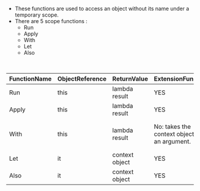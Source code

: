 - These functions are used to access an object without its name under a temporary scope.
- There are 5 scope functions : 
  - Run
  - Apply
  - With
  - Let
  - Also

<br>

|FunctionName|ObjectReference|ReturnValue|ExtensionFunction|Usage|
|--|--|--|--|--|
|Run|this|lambda result|YES||
|Apply|this|lambda result|YES||
|With|this|lambda result|No: takes the context object as an argument.|Grouping function calls on an object|
|Let|it|context object|YES||
|Also|it|context object|YES||
